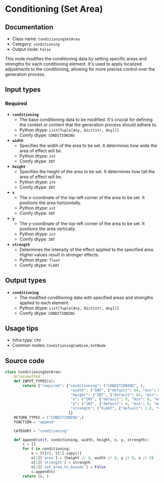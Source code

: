 # Conditioning (Set Area)
## Documentation
- Class name: `ConditioningSetArea`
- Category: `conditioning`
- Output node: `False`

This node modifies the conditioning data by setting specific areas and strengths for each conditioning element. It's used to apply localized adjustments to the conditioning, allowing for more precise control over the generation process.
## Input types
### Required
- **`conditioning`**
    - The base conditioning data to be modified. It's crucial for defining the context or content that the generation process should adhere to.
    - Python dtype: `List[Tuple[Any, Dict[str, Any]]]`
    - Comfy dtype: `CONDITIONING`
- **`width`**
    - Specifies the width of the area to be set. It determines how wide the area of effect will be.
    - Python dtype: `int`
    - Comfy dtype: `INT`
- **`height`**
    - Specifies the height of the area to be set. It determines how tall the area of effect will be.
    - Python dtype: `int`
    - Comfy dtype: `INT`
- **`x`**
    - The x-coordinate of the top-left corner of the area to be set. It positions the area horizontally.
    - Python dtype: `int`
    - Comfy dtype: `INT`
- **`y`**
    - The y-coordinate of the top-left corner of the area to be set. It positions the area vertically.
    - Python dtype: `int`
    - Comfy dtype: `INT`
- **`strength`**
    - Determines the intensity of the effect applied to the specified area. Higher values result in stronger effects.
    - Python dtype: `float`
    - Comfy dtype: `FLOAT`
## Output types
- **`conditioning`**
    - The modified conditioning data with specified areas and strengths applied to each element.
    - Python dtype: `List[Tuple[Any, Dict[str, Any]]]`
    - Comfy dtype: `CONDITIONING`
## Usage tips
- Infra type: `CPU`
- Common nodes: `ConditioningCombine,SetNode`


## Source code
```python
class ConditioningSetArea:
    @classmethod
    def INPUT_TYPES(s):
        return {"required": {"conditioning": ("CONDITIONING", ),
                              "width": ("INT", {"default": 64, "min": 64, "max": MAX_RESOLUTION, "step": 8}),
                              "height": ("INT", {"default": 64, "min": 64, "max": MAX_RESOLUTION, "step": 8}),
                              "x": ("INT", {"default": 0, "min": 0, "max": MAX_RESOLUTION, "step": 8}),
                              "y": ("INT", {"default": 0, "min": 0, "max": MAX_RESOLUTION, "step": 8}),
                              "strength": ("FLOAT", {"default": 1.0, "min": 0.0, "max": 10.0, "step": 0.01}),
                             }}
    RETURN_TYPES = ("CONDITIONING",)
    FUNCTION = "append"

    CATEGORY = "conditioning"

    def append(self, conditioning, width, height, x, y, strength):
        c = []
        for t in conditioning:
            n = [t[0], t[1].copy()]
            n[1]['area'] = (height // 8, width // 8, y // 8, x // 8)
            n[1]['strength'] = strength
            n[1]['set_area_to_bounds'] = False
            c.append(n)
        return (c, )

```
